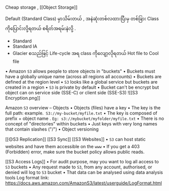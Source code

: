 Cheap storage , [[Object Storage]]

Default (Standard Class) မှာသိမ်းတယ် , အနဲဆုံးတစ်လထားပြီးမှ တစ်ခြား Class ကိုပြောင်းလို့ရတယ် စရိတ်အရမ်းနဲလို့ . 
- Standard 
- Standard IA
- Glacier 
စသည်ဖြင့် Life-cycle အရ class ကိုလျော့လိုရတယ် Hot file to Cool file 

• Amazon `S3` allows people to store objects in "buckets"
• Buckets must have a globally unique name (across all regions all accounts)
• Buckets are defined at the region level
• `S3` looks like a global service but buckets are created in a region
• `S3` is private by default
• Bucket can't be encrypt but object can on service side (SSE-C) or client side (SSE-S3)
![[S3 Encryption.png]]

Amazon `S3` overview – Objects
• Objects (files) have a key
• The key is the full path: example.` S3://my-bucket/myfile.txt`
• The key is composed of prefix + object name . `Eg: s3://mybucket/myfolder/myfile.txt`
• There is no concept of "directories" within buckets
• Just keys with very long names that contain slashes ("/")
• Object versioning 

[[🟡S3 Replication]]
[[S3 Sync]]
[[S3 Websites]]
	• `S3` can host static websites and have them accessible on the `www`
	• If you get a 403 (Forbidden) error, make sure the bucket policy allows public reads.

[[S3 Access Logs]]
• For audit purpose, may you want to log all access to `S3` buckets
• Any request made to `S3`, from any account, authorised, or denied will log to `S3` bucket
• That data can be analysed using data analysis tools
Log format link:
https://docs.aws.amazon.com/AmazonS3/latest/userguide/LogFormat.html